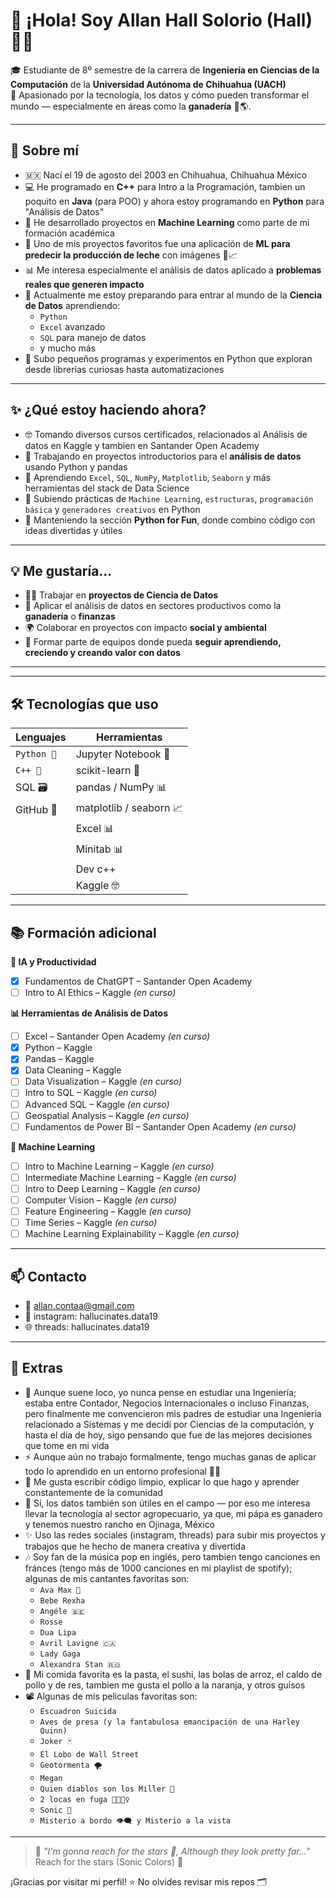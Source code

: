 # 👋 ¡Hola! Soy Allan Hall Solorio (Hall) 🧑‍💻

🎓 Estudiante de 8º semestre de la carrera de **Ingeniería en Ciencias de la Computación** de la **Universidad Autónoma de Chihuahua (UACH)**  
📍 Apasionado por la tecnología, los datos y cómo pueden transformar el mundo — especialmente en áreas como la **ganadería** 🐄🌎.

---

## 🚀 Sobre mí

- 🇲🇽  Nací el 19 de agosto del 2003 en Chihuahua, Chihuahua México 
- 💻 He programado en **C++** para Intro a la Programación, tambien un poquito en **Java** (para POO) y ahora estoy programando en **Python** para "Análisis de Datos" 
- 🤖 He desarrollado proyectos en **Machine Learning** como parte de mi formación académica
- 🧠 Uno de mis proyectos favoritos fue una aplicación de **ML para predecir la producción de leche** con imágenes 🐄📈
- 📊 Me interesa especialmente el análisis de datos aplicado a **problemas reales que generen impacto**
- 🌱 Actualmente me estoy preparando para entrar al mundo de la **Ciencia de Datos** aprendiendo:
  - `Python` 
  - `Excel` avanzado
  - `SQL` para manejo de datos
  - y mucho más
- 🧪 Subo pequeños programas y experimentos en Python que exploran desde librerías curiosas hasta automatizaciones


---

## ✨ ¿Qué estoy haciendo ahora?

- 🤓 Tomando diversos cursos certificados, relacionados al Análisis de datos en Kaggle y tambien en Santander Open Academy
- 🔭 Trabajando en proyectos introductorios para el **análisis de datos** usando Python y pandas
- 🌱 Aprendiendo `Excel`, `SQL`, `NumPy`, `Matplotlib`, `Seaborn` y más herramientas del stack de Data Science
- 📁 Subiendo prácticas de `Machine Learning`, `estructuras`, `programación básica` y `generadores creativos` en Python
- 🐍 Manteniendo la sección **Python for Fun**, donde combino código con ideas divertidas y útiles

---

## 💡 Me gustaría...

- 👨‍🔬 Trabajar en **proyectos de Ciencia de Datos**
- 🧠 Aplicar el análisis de datos en sectores productivos como la **ganadería** o  **finanzas** 
- 🌍 Colaborar en proyectos con impacto **social y ambiental**
- 💼 Formar parte de equipos donde pueda **seguir aprendiendo, creciendo y creando valor con datos**

---


---

## 🛠️ Tecnologías que uso

| Lenguajes | Herramientas |
|-----------|--------------|
| `Python 🐍` | Jupyter Notebook 📓 |
| `C++ 💠` | scikit-learn 🤖 |
| SQL 🗃️   | pandas / NumPy 📊 |
| GitHub 🐙| matplotlib / seaborn 📈 |
|          | Excel 📊 |
|          | Minitab 📊 | 
|          | Dev c++  | 
|          | Kaggle 🤓   | 

---

## 📚 Formación adicional

**🧠 IA y Productividad**
- [x] Fundamentos de ChatGPT – Santander Open Academy
- [ ] Intro to AI Ethics – Kaggle *(en curso)*

**📊 Herramientas de Análisis de Datos**
- [ ] Excel – Santander Open Academy *(en curso)*  
- [x] Python – Kaggle  
- [x] Pandas – Kaggle  
- [x] Data Cleaning – Kaggle  
- [ ] Data Visualization – Kaggle *(en curso)*  
- [ ] Intro to SQL – Kaggle *(en curso)*  
- [ ] Advanced SQL – Kaggle *(en curso)*  
- [ ] Geospatial Analysis – Kaggle *(en curso)*
- [ ] Fundamentos de Power BI – Santander Open Academy *(en curso)*  

**🤖 Machine Learning**  
- [ ] Intro to Machine Learning – Kaggle *(en curso)*  
- [ ] Intermediate Machine Learning – Kaggle *(en curso)*  
- [ ] Intro to Deep Learning – Kaggle *(en curso)*  
- [ ] Computer Vision – Kaggle *(en curso)*  
- [ ] Feature Engineering – Kaggle *(en curso)*  
- [ ] Time Series – Kaggle *(en curso)*  
- [ ] Machine Learning Explainability – Kaggle *(en curso)*

---

## 📫 Contacto

- 📧 allan.contaa@gmail.com
- 🔗 instagram: hallucinates.data19
- 🌐 threads: hallucinates.data19

---

## 🤔 Extras

- 👷 Aunque suene loco, yo nunca pense en estudiar una Ingeniería; estaba entre Contador, Negocios Internacionales o incluso Finanzas, pero finalmente me convencieron mis                    padres de estudiar una Ingenieria relacionado a Sistemas y me decidí por Ciencias de la computación, y hasta el día de hoy, sigo pensando que fue de las mejores decisiones que tome       en mi vida
- ⚡ Aunque aún no trabajo formalmente, tengo muchas ganas de aplicar todo lo aprendido en un entorno profesional 🧠💼
- 📘 Me gusta escribir código limpio, explicar lo que hago y aprender constantemente de la comunidad
- 🐄 Sí, los datos también son útiles en el campo — por eso me interesa llevar la tecnología al sector agropecuario, ya que, mi pápa es ganadero y tenemos nuestro rancho en Ojinaga,         México
- ✨ Uso las redes sociales (instagram, threads) para subir mis proyectos y trabajos que he hecho de manera creativa y divertida
- 🎶 Soy fan de la música pop en inglés, pero tambien tengo canciones en fránces (tengo más de 1000 canciones en mi playlist de spotify); algunas de mis cantantes favoritas son:
   - `Ava Max 👑` 
   - `Bebe Rexha`
   - `Angéle 🇧🇪`
   - `Rosse` 
   - `Dua Lipa`
   - `Avril Lavigne 🇨🇦`
   - `Lady Gaga`
   - `Alexandra Stan 🇷🇴`
 - 🍝 Mi comida favorita es la pasta, el sushi, las bolas de arroz, el caldo de pollo y de res, tambien me gusta el pollo a la naranja, y otros guisos
 - 📽️ Algunas de mis peliculas favoritas son:
     - `Escuadron Suicida`
     - `Aves de presa (y la fantabulosa emancipación de una Harley Quinn) `
     - `Joker 🃏`
     - `El Lobo de Wall Street`
     - `Geotormenta 🌪️`
     - `Megan`
     - `Quien diablos son los Miller 🤣`
     - `2 locas en fuga 👩👱🏻‍♀️`
     - `Sonic 🦔`
     - `Misterio a bordo 👁️‍🗨️ y Misterio a la vista`

---

> 💬 *"I'm gonna reach for the stars 🌟, Although they look pretty far..."* Reach for the stars (Sonic Colors) 🦔

¡Gracias por visitar mi perfil! ⭐ No olvides revisar mis repos 🗂️


